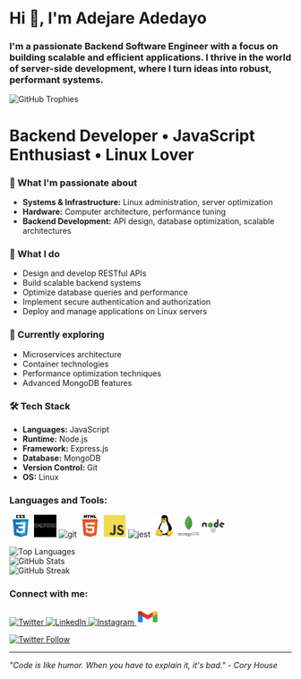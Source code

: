 <div class="container">
<h1 class="center">Hi <span class="wave">👋</span>, I'm Adejare Adedayo</h1>

<h3 class="center">I'm a passionate Backend Software Engineer with a focus on building scalable and efficient applications. I thrive in the world of server-side development, where I turn ideas into robust, performant systems.</h3>

<p class="center"><img src="https://github-profile-trophy.vercel.app/?username=dprince-03&theme=darkhub" alt="GitHub Trophies" /></p>

<h1 class="center">
    <span class="typing-animation">Backend Developer • JavaScript Enthusiast • Linux Lover</span>
</h1>
<h3>🔧 What I'm passionate about</h3>
<ul>
    <li><strong>Systems & Infrastructure:</strong> Linux administration, server optimization</li>
    <li><strong>Hardware:</strong> Computer architecture, performance tuning</li>
    <li><strong>Backend Development:</strong> API design, database optimization, scalable architectures</li>
</ul>

<h3>💼 What I do</h3>
<ul>
    <li>Design and develop RESTful APIs</li>
    <li>Build scalable backend systems</li>
    <li>Optimize database queries and performance</li>
    <li>Implement secure authentication and authorization</li>
    <li>Deploy and manage applications on Linux servers</li>
</ul>

<h3>🌱 Currently exploring</h3>
<ul>
    <li>Microservices architecture</li>
    <li>Container technologies</li>
    <li>Performance optimization techniques</li>
    <li>Advanced MongoDB features</li>
</ul>

<h3>🛠️ Tech Stack</h3>
<ul>
    <li><strong>Languages:</strong> JavaScript</li>
    <li><strong>Runtime:</strong> Node.js</li>
    <li><strong>Framework:</strong> Express.js</li>
    <li><strong>Database:</strong> MongoDB</li>
    <li><strong>Version Control:</strong> Git</li>
    <li><strong>OS:</strong> Linux</li>
</ul>

<h3 class="left">Languages and Tools:</h3>
<p class="left">
    <img src="https://raw.githubusercontent.com/devicons/devicon/master/icons/css3/css3-original-wordmark.svg" alt="css3" width="40" height="40"/>
    <img src="https://raw.githubusercontent.com/devicons/devicon/master/icons/express/express-original-wordmark.svg" alt="express" width="40" height="40" style="filter: invert(1);"/>
    <img src="https://www.vectorlogo.zone/logos/git-scm/git-scm-icon.svg" alt="git" width="40" height="40"/>
    <img src="https://raw.githubusercontent.com/devicons/devicon/master/icons/html5/html5-original-wordmark.svg" alt="html5" width="40" height="40"/>
    <img src="https://raw.githubusercontent.com/devicons/devicon/master/icons/javascript/javascript-original.svg" alt="javascript" width="40" height="40"/>
    <img src="https://www.vectorlogo.zone/logos/jestjsio/jestjsio-icon.svg" alt="jest" width="40" height="40"/>
    <img src="https://raw.githubusercontent.com/devicons/devicon/master/icons/linux/linux-original.svg" alt="linux" width="40" height="40"/>
    <img src="https://raw.githubusercontent.com/devicons/devicon/master/icons/mongodb/mongodb-original-wordmark.svg" alt="mongodb" width="40" height="40"/>
    <img src="https://raw.githubusercontent.com/devicons/devicon/master/icons/nodejs/nodejs-original-wordmark.svg" alt="nodejs" width="40" height="40"/>
</p>

<div class="stats-container">
    <img src="https://github-readme-stats.vercel.app/api/top-langs?username=dprince-03&show_icons=true&locale=en&layout=compact&theme=dark" alt="Top Languages" />
</div>

<div class="stats-container">
    <img src="https://github-readme-stats.vercel.app/api?username=dprince-03&show_icons=true&locale=en&theme=dark" alt="GitHub Stats" />
</div>

<div class="stats-container">
    <img src="https://github-readme-streak-stats.herokuapp.com/?user=dprince-03&theme=dark" alt="GitHub Streak" />
</div>

<h3 class="left">Connect with me:</h3>
<p class="left social-links">
    <a href="https://twitter.com/adedayo_03" target="_blank">
        <img src="https://raw.githubusercontent.com/rahuldkjain/github-profile-readme-generator/master/src/images/icons/Social/twitter.svg" alt="Twitter" height="30" width="40" />
    </a>
    <a href="https://linkedin.com/in/adedayo-adejare" target="_blank">
        <img src="https://raw.githubusercontent.com/rahuldkjain/github-profile-readme-generator/master/src/images/icons/Social/linked-in-alt.svg" alt="LinkedIn" height="30" width="40" />
    </a>
    <a href="https://instagram.com/prince_of_03" target="_blank">
        <img src="https://raw.githubusercontent.com/rahuldkjain/github-profile-readme-generator/master/src/images/icons/Social/instagram.svg" alt="Instagram" height="30" width="40" />
    </a>
    <a href="mailto:princeadedayo03@gmail.com" target="_blank">
        <img src="https://raw.githubusercontent.com/rahuldkjain/github-profile-readme-generator/master/src/images/icons/Social/gmail.svg" alt="Gmail" height="30" width="40" />
    </a>
</p>

<p class="left">
    <a href="https://twitter.com/adedayo_03" target="_blank">
        <img src="https://img.shields.io/twitter/follow/adedayo_03?logo=twitter&style=for-the-badge" alt="Twitter Follow" />
    </a>
</p>

<hr>
<p><em>"Code is like humor. When you have to explain it, it's bad." - Cory House</em></p>
</div>
